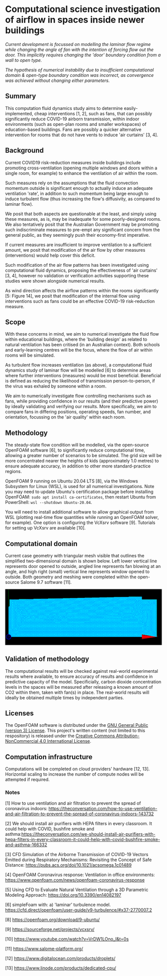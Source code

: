 # Computational science investigation of airflow in spaces inside newer buildings

*Current development is focussed on modelling the laminar flow regime while changing the angle of fan with the intention of forcing flow out the door. This implicitly requires changing the 'door' boundary condition from a wall to open type.*

*The hypothesis of numerical instability due to insufficient computational domain & open-type boundary condition was incorrect, as convergence was achieved without changing either parameters.*

## Summary
This computation fluid dynamics study aims to determine easily-implemented, cheap interventions [1, 2], such as fans, that can possibly significantly reduce COVID-19 airborn transmission, within indoor environments (such as open-plan rooms and smaller workspaces) of education-based buildings. Fans are possibly a quicker alternative intervention for rooms that do not have vents to induce 'air curtains' [3, 4].

## Background
Current COVID19 risk-reduction measures inside buildings include promoting cross-ventilation (opening multiple windows and doors within a single room, for example) to enhance the ventilation of air within the room. 

Such measures rely on the assumptions that the fluid convection momentum outside is significant enough to actually induce an adequate ventilation 'rate', in addition to such momentum being large enough to induce turbulent flow (thus increasing the flow's diffusivity, as compared to laminar flow).

We posit that both aspects are questionable at the least, and simply using these measures, as is, may be inadequate for some poorly-designed rooms. We also tentatively posit that the Australian Government may be promoting such indiscriminate measures to pre-empt any significant concern from the general public, as they seemingly push their economy-first imperative. 

If current measures are insufficient to improve ventilation to a sufficient amount, we posit that modification of the air flow by other measures (interventions) would help cover this deficit.

Such modification of the air flow patterns has been investigated using computational fluid dynamics, proposing the effectiveness of 'air curtains' [3, 4], however no validation or verification activities supporting these studies were shown alongside numerical results.

As wind direction affects the airflow patterns within the rooms significantly [5: Figure 14], we posit that modification of the internal flow using interventions such as fans could be an effective COVID-19 risk-reduction measure.

## Scope
With these concerns in mind, we aim to numerical investigate the fluid flow within educational buildings, where the 'building design' as related to natural ventilation has been critised (in an Australian context). Both schools and early-learning centres will be the focus, where the flow of air within rooms will be simulated. 

As turbulent flow increases ventilation (as above), a computational fluid dynamics study of laminar flow will be modelled [6] to determine areas where further interventions (measures) would be most beneficial. Beneficial is defined as reducing the likelihood of transmission person-to-person, if the virus was exhaled by someone within a room.

We aim to numerically investigate flow controlling mechanisms such as fans, while providing confidence in our results (and their predictive power) by ideally validating and verifying our results. More specifically, we aim to compare fans in differing positions, operating speeds, fan number, and orientation, focussing on the 'air quality' within each room.  

## Methodology
The steady-state flow condition will be modelled, via the open-source OpenFOAM software [6], to significantly reduce computational time, allowing a greater number of scenarios to be simulated. The grid size will be more concentrated nearer the heights of kids (approximately 1.0 metres) to ensure adequate accuracy, in addition to other more standard-practice regions. 

OpenFOAM 9 running on Ubuntu 20.04 LTS [8], via the Windows Subsystem for Linux (WSL), is used for all numerical investigations. Note you may need to update Ubuntu's certification package before installing OpenFOAM: `sudo apt install ca-certificates`, then restart Ubuntu from PowerShell: `wsl --shutdown Ubuntu-20.04`.

You will need to install additional software to allow graphical output from WSL (plotting real-time flow quantities while running an OpenFOAM solver, for example). One option is configuring the VcXsrv software [9]. Tutorials for setting up VcXsrv are available [10].

## Computational domain
Current case geometry with triangular mesh visible that outlines the simplified two-dimensional domain is shown below. Left lower vertical line represents door opened to outside, angled line represents fan blowing at an angle, and high right (small) vertical line represents window opened to outside. Both geometry and meshing were completed within the open-source Salome 9.7 software [11]. 

![Computational domain: bounded by door: mesh_case-01](/mesh_case-01.PNG)

## Validation of methodology
The computational results will be checked against real-world experimental results where available, to ensure accuracy of results and confidence in predictive capacity of the model. Specificially, carbon dioxide concentration levels in the spaces will be measured after releasing a known amount of CO2 within them, taken with fan(s) in place. The real-world results will ideally be obtained multiple times by independent parties.

## Licenses
The OpenFOAM software is distributed under the [GNU General Public (version 3) License](http://www.gnu.org/licenses/gpl-3.0.html). This project's written content (not limited to this respository) is released under the [Creative Commons Attribution-NonCommercial 4.0 International License](https://creativecommons.org/licenses/by-nc/4.0/).

## Computation infrastructure
Computations will be completed on cloud providers' hardware [12, 13]. Horizontal scaling to increase the number of compute nodes will be attempted if required.

### Notes
[1] How to use ventilation and air filtration to prevent the spread of coronavirus indoors: https://theconversation.com/how-to-use-ventilation-and-air-filtration-to-prevent-the-spread-of-coronavirus-indoors-143732  

[2] We should install air purifiers with HEPA filters in every classroom. It could help with COVID, bushfire smoke and asthma:https://theconversation.com/we-should-install-air-purifiers-with-hepa-filters-in-every-classroom-it-could-help-with-covid-bushfire-smoke-and-asthma-166332  

[3] CFD Simulation of the Airborne Transmission of COVID-19 Vectors Emitted during Respiratory Mechanisms: Revisiting the Concept of Safe Distance: https://pubs.acs.org/doi/10.1021/acsomega.1c01489  

[4] OpenFOAM Coronavirus response: Ventilation in office environments: https://www.openfoam.com/news/openfoam-coronavirus-response  

[5]	Using CFD to Evaluate Natural Ventilation through a 3D Parametric Modeling Approach: https://doi.org/10.3390/en14082197  

[6] simpleFoam with: a) 'laminar' turbulence model. https://cfd.direct/openfoam/user-guide/v9-turbulence/#x37-2770007.2   

[8] https://openfoam.org/download/9-ubuntu/  

[9] https://sourceforge.net/projects/vcxsrv/  

[10] https://www.youtube.com/watch?v=VrDW1LOno_I&t=0s  

[11] https://www.salome-platform.org/  

[12] https://www.digitalocean.com/products/droplets/  

[13] https://www.linode.com/products/dedicated-cpu/  